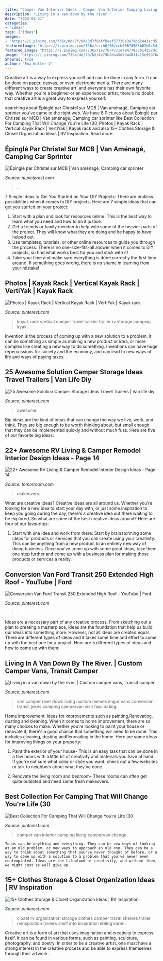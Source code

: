 ```yaml
---
title: "Camper Van Interior Ideas : Camper Van Interior Camping Living Campervan Change"
description: "Living in a van down by the river."
date: "2023-01-21"
categories:
- "ideas"
tags: ["ideas"]
images:
- "https://i.pinimg.com/736x/0d/7f/6d/0d7f6dffbeef57730e3a79dd2443acd5.jpg"
featuredImage: "https://i.pinimg.com/736x/cc/b6/06/ccb60670505b02b6c54f779764667781.jpg"
featured_image: "https://i.pinimg.com/736x/1e/70/47/1e70477837b14258dc1b1e1599221e42.jpg"
image: "https://i.pinimg.com/736x/4e/79/b8/4e79b8da45d7da4831415e99976e4d38.jpg"
ShowToc: true
author: "Ena Walter V"
---
```



Creative art is a way to express yourself and can be done in any form. It can be done on paper, canvas, or even electronic media. There are many different ways to create creative art, and everyone has their own favorite way. Whether you're a beginner or an experienced artist, there's no doubt that creative art is a great way to express yourself.

	

		
searching about Épinglé par Christel sur MCB | Van aménagé, Camping car sprinter you've came to the right web. We have 8 Pictures about Épinglé par Christel sur MCB | Van aménagé, Camping car sprinter like Best Collection For Camping That Will Change You&#039;re Life (30, Photos | Kayak Rack | Vertical Kayak Rack | VertiYak | Kayak rack and also 15+ Clothes Storage &amp; Closet Organization Ideas | RV Inspiration. Read more:
		
    
## Épinglé Par Christel Sur MCB | Van Aménagé, Camping Car Sprinter

<img loading=lazy src="https://i.pinimg.com/736x/a1/18/5a/a1185a00d3f0189f723378aa89c13b72.jpg" onerror="this.onerror=null;this.src='https://tse4.mm.bing.net/th?id=OIP.O-ldD1c4SDjtlCDf8Pb1zAHaJ3&amp;pid=15.1';" alt="Épinglé par Christel sur MCB | Van aménagé, Camping car sprinter">

_Source: nl.pinterest.com_

>. 

	

7 Simple Ideas to Get You Started on Your DIY Projects:
There are endless possibilities when it comes to DIY projects. Here are 7 simple ideas that can get you started on your project:
1. Start with a plan and look for resources online. This is the best way to learn what you need and how to do it justice.
2. Get a friends or family member to help with some of the heavier parts of the project. They will know what they are doing and be happy to have helped out.
3. Use templates, tutorials, or other online resources to guide you through the process. There is no one-size-fits-all answer when it comes to DIY projects, so find what works best for you and stick with it!
4. Take your time and make sure everything is done correctly the first time around. If something goes wrong, there is no shame in learning from your mistake!

    
## Photos | Kayak Rack | Vertical Kayak Rack | VertiYak | Kayak Rack

<img loading=lazy src="https://i.pinimg.com/736x/4e/79/b8/4e79b8da45d7da4831415e99976e4d38.jpg" onerror="this.onerror=null;this.src='https://tse4.mm.bing.net/th?id=OIP.gVe7Ato0zXOXWZzUYYoKGgHaLx&amp;pid=15.1';" alt="Photos | Kayak Rack | Vertical Kayak Rack | VertiYak | Kayak rack">

_Source: pinterest.com_

>kayak rack vertical camper travel carrier trailer rv storage camping kyak. 

	

Invention is the process of coming up with a new solution to a problem. It can be something as simple as making a new product or idea, or more complex like creating a new way to do something. Inventions can have huge repercussions for society and the economy, and can lead to new ways of life and ways of paying taxes.

    
## 25 Awesome Solution Camper Storage Ideas Travel Trailers | Van Life Diy

<img loading=lazy src="https://i.pinimg.com/736x/cc/b6/06/ccb60670505b02b6c54f779764667781.jpg" onerror="this.onerror=null;this.src='https://tse4.mm.bing.net/th?id=OIP.It8_LNVzsz1cUUDi-vcd-wHaJ2&amp;pid=15.1';" alt="25 Awesome Solution Camper Storage Ideas Travel Trailers | Van life diy">

_Source: pinterest.com_

>awesome. 

	

Big ideas are the kind of ideas that can change the way we live, work, and think. They are big enough to be worth thinking about, but small enough that they can be implemented quickly and without much fuss. Here are five of our favorite big ideas: 

    
## 22+ Awesome RV Living &amp; Camper Remodel Interior Design Ideas - Page 14

<img loading=lazy src="https://tomorroom.com/wp-content/uploads/2020/04/Amazing-RV-Living-Camper-Remodel-Interior-Design-Ideas-20.jpg" onerror="this.onerror=null;this.src='https://tse1.mm.bing.net/th?id=OIP.zNpVTcd3z70kfZaYL-FSogHaNK&amp;pid=15.1';" alt="22+ Awesome RV Living &amp; Camper Remodel Interior Design Ideas - Page 14">

_Source: tomorroom.com_

>makeovers. 

	

What are creative ideas?
Creative ideas are all around us. Whether you're looking for a new idea to start your day with, or just some inspiration to keep you going during the day, there's a creative idea out there waiting to be explored. So what are some of the best creative ideas around? Here are four of our favourites: 
1. Start with one idea and work from there: Start by brainstorming some ideas for products or services that you can create using your creativity. This can be anything from a new product to an entirely new way of doing business. Once you've come up with some great ideas, take them one step further and come up with a business plan for making those products or services a reality. 


    
## Conversion Van Ford Transit 250 Extended High Roof - YouTube | Ford

<img loading=lazy src="https://i.pinimg.com/736x/1e/70/47/1e70477837b14258dc1b1e1599221e42.jpg" onerror="this.onerror=null;this.src='https://tse4.mm.bing.net/th?id=OIP.4LgbuxOcOxp_B4Q0oiiREgHaEK&amp;pid=15.1';" alt="Conversion Van Ford Transit 250 Extended High Roof - YouTube | Ford">

_Source: pinterest.com_

>. 

	

Ideas are a necessary part of any creative process. From sketching out a plan to creating a masterpiece, ideas are the foundation that help us build our ideas into something more. However, not all ideas are created equal. There are different types of ideas and it takes some time and effort to come up with the best one for a project. Here are 5 different types of ideas and how to come up with them: 

    
## Living In A Van Down By The River. | Custom Camper Vans, Transit Camper

<img loading=lazy src="https://i.pinimg.com/736x/65/42/f8/6542f85591c393865fd9784d2395f701.jpg" onerror="this.onerror=null;this.src='https://tse2.mm.bing.net/th?id=OIP.UXMDv2fwMURjl-gfzKoKnQHaNI&amp;pid=15.1';" alt="Living in a van down by the river. | Custom camper vans, Transit camper">

_Source: pinterest.com_

>van camper river down living custom memes imgur vans conversion transit jokes camping campervan visit fascinating. 

	

Home improvement: Ideas for improvements such as painting,Renovating, dusting and cleaning.
When it comes to home improvement, there are so many choices to make. Whether you're looking to paint your house or renovate it, there's a good chance that something will need to be done. This includes cleaning, dusting andRenovating in the home. Here are some ideas for improving things on your property: 
1. Paint the exterior of your house- This is an easy task that can be done in a few hours with a little bit of creativity and materials you have at hand. If you're not sure what color or style you want, check out a few websites or talk to neighbors about what they've done. 

2. Renovate the living room and bedroom- These rooms can often get quite outdated and need some fresh makeovers.

    
## Best Collection For Camping That Will Change You&#039;re Life (30

<img loading=lazy src="https://i.pinimg.com/736x/0d/7f/6d/0d7f6dffbeef57730e3a79dd2443acd5.jpg" onerror="this.onerror=null;this.src='https://tse2.mm.bing.net/th?id=OIP.ORKKK_CxW_kdklggOEybqAHaHa&amp;pid=15.1';" alt="Best Collection For Camping That Will Change You&#039;re Life (30">

_Source: pinterest.com_

>camper van interior camping living campervan change. 

	


    Ideas can be anything and everything. They can be new ways of looking at an old problem, or new ways to approach an old one. They can be a way to think about something that you've never thought of before, or a way to come up with a solution to a problem that you've never even contemplated. Ideas are the lifeblood of creativity, and without them, we might just as well give up.

    
## 15+ Clothes Storage &amp; Closet Organization Ideas | RV Inspiration

<img loading=lazy src="https://i.pinimg.com/736x/e7/48/26/e74826f0bfea0da582ced8a1aba304b2.jpg" onerror="this.onerror=null;this.src='https://tse2.mm.bing.net/th?id=OIP.FsCjMYHo71S-NDN2vM1FzQHaJ4&amp;pid=15.1';" alt="15+ Clothes Storage &amp; Closet Organization Ideas | RV Inspiration">

_Source: pinterest.com_

>closet rv organization storage clothes camper travel shelves trailer rvinspiration trailers shelf into inspiration ebling karen. 

	

Creative art is a form of art that uses imagination and creativity to express itself. It can be found in various forms, such as painting, sculpture, photography, and poetry. In order to be a creative artist, one must have a strong interest in the creative process and be able to express themselves through their artwork.

